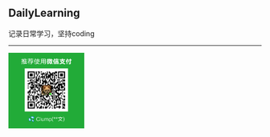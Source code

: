 ## DailyLearning
记录日常学习，坚持coding
  
---

<img src="https://github.com/zzw-echo/DailyLearning/blob/master/src/main/resources/images/%E7%82%B9%E6%88%91%E6%9C%89%E6%83%8A%E5%96%9C.png" 
width = "30%" alt="wechat">  
  


